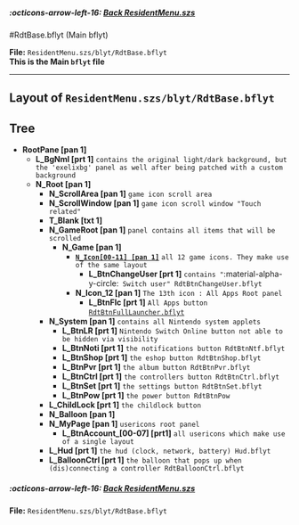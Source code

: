 ##### :octicons-arrow-left-16: [Back ResidentMenu.szs](index.md)

#RdtBase.bflyt (Main bflyt)

**File:** `ResidentMenu.szs/blyt/RdtBase.bflyt`<br>
**This is the Main `bflyt` file**

---

## Layout of `ResidentMenu.szs/blyt/RdtBase.bflyt `

<!-- prettier-ignore -->

## Tree

-	**RootPane [pan 1]**
    -   **L_BgNml [prt 1]** `contains the original light/dark background, but the 'exelixbg' panel as well after being patched with a custom background`
    -   **N_Root [pan 1]**
		-	**N_ScrollArea [pan 1]** `game icon scroll area`
		-	**N_ScrollWindow [pan 1]** `game icon scroll window "Touch related"`
		-	**T_Blank [txt 1]**
        -   **N_GameRoot [pan 1]** `panel contains all items that will be scrolled`
			-	**N_Game [pan 1]**
				-   **[`N_Icon[00-11] [pan 1]`](RdtBtnIconGame.bflyt.md)** `all 12 game icons. They make use of the same layout`
					-	**L_BtnChangeUser [prt 1]** `contains "`:material-alpha-y-circle:` Switch user" RdtBtnChangeUser.bflyt`
				-   **N_Icon_12 [pan 1]** `The 13th icon : All Apps Root panel`
					-   **L_BtnFlc [prt 1]** `All Apps button` [`RdtBtnFullLauncher.bflyt`](RdtBtnFullLauncher.bflyt/index.md)
        -   **N_System [pan 1]** `contains all Nintendo system applets`
			-	**L_BtnLR [prt 1]** `Nintendo Switch Online button not able to be hidden via visibility`
            -   **L_BtnNoti [prt 1]** `the notifications button RdtBtnNtf.bflyt`
            -   **L_BtnShop [prt 1]** `the eshop button RdtBtnShop.bflyt`
            -   **L_BtnPvr [prt 1]** `the album button RdtBtnPvr.bflyt`
            -   **L_BtnCtrl [prt 1]** `the controllers button RdtBtnCtrl.bflyt`
            -   **L_BtnSet [prt 1]** `the settings button RdtBtnSet.bflyt`
            -   **L_BtnPow [prt 1]** `the power button RdtBtnPow`
        -   **L_ChildLock [prt 1]** `the childlock button`
        -   **N_Balloon [pan 1]**
        -   **N_MyPage [pan 1]** `usericons root panel`
            -   **L_BtnAccount_[00-07] [prt1]** `all usericons which make use of a single layout`
        -   **L_Hud [prt 1]** `the hud (clock, network, battery) Hud.bflyt`
        -   **L_BalloonCtrl [prt 1]** `the balloon that pops up when (dis)connecting a controller RdtBalloonCtrl.bflyt`

##### :octicons-arrow-left-16: [Back ResidentMenu.szs](index.md)

**File:** `ResidentMenu.szs/blyt/RdtBase.bflyt`<br>